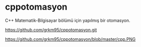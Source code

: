# cppotomasyon
C++ Matematik-Bilgisayar bölümü için yapılmış bir otomasyon.

https://github.com/grkm95/cppotomasyon.git

<img>https://github.com/grkm95/cppotomasyon/blob/master/cpp.PNG</img>

